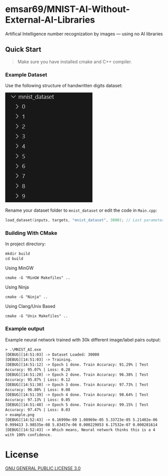 # emsar69/MNIST-AI-Without-External-AI-Libraries

Artifical Intelligence number recognization by images &mdash; using no AI libraries

## Quick Start
> Make sure you have installed cmake and C++ compiler.

### Example Dataset
Use the following structure of handwritten digits dataset:

![Handwritten Digits](assets/mnist_dataset.png)

Rename your dataset folder to `mnist_dataset` or edit the code in `Main.cpp`:
```cpp
load_dataset(inputs, targets, "mnist_dataset", 3000); // Last parameter (3000) means how much data per number.
```

### Building With CMake

In project directory:
```shell
mkdir build
cd build
```

Using MinGW
```shell
cmake -G "MinGW Makefiles" ..
```

Using Ninja
```shell
cmake -G "Ninja" ..
```

Using Clang/Unix Based
```shell
cmake -G "Unix Makefiles" ..
```

### Example output
Example neural network trained with 30k different image/label pairs output:

```log
> .\MNIST_AI.exe
[DEBUG][14:51:03] -> Dataset Loaded: 30000
[DEBUG][14:51:03] -> Training.
[DEBUG][14:51:12] -> Epoch 1 done. Train Accuracy: 91.29% | Test Accuracy: 95.07% | Loss: 0.28
[DEBUG][14:51:20] -> Epoch 2 done. Train Accuracy: 96.38% | Test Accuracy: 95.87% | Loss: 0.12
[DEBUG][14:51:30] -> Epoch 3 done. Train Accuracy: 97.73% | Test Accuracy: 96.80% | Loss: 0.08
[DEBUG][14:51:39] -> Epoch 4 done. Train Accuracy: 98.64% | Test Accuracy: 97.13% | Loss: 0.05
[DEBUG][14:51:48] -> Epoch 5 done. Train Accuracy: 99.15% | Test Accuracy: 97.47% | Loss: 0.03
> example.png
[DEBUG][14:52:43] -> 6.16999e-09 1.08969e-05 5.33723e-05 5.21402e-06 0.999413 3.98535e-08 5.83457e-06 0.000229053 6.17532e-07 0.000281614
[DEBUG][14:52:43] -> Which means, Neural network thinks this is a 4 with 100% confidence.
```

# License
[GNU GENERAL PUBLIC LICENSE 3.0](LICENSE)
